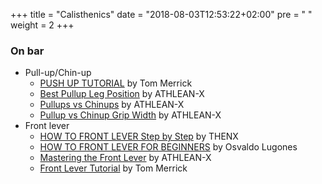 +++
title = "Calisthenics"
date = "2018-08-03T12:53:22+02:00"
pre = "<i class='fa fa-angle-right'></i> "
weight = 2
+++

### On bar

* Pull-up/Chin-up
  * [PUSH UP TUTORIAL](https://youtu.be/yvgp8R0fbWg) by Tom Merrick
  * [Best Pullup Leg Position](https://youtu.be/7KG5UCkNU9U) by ATHLEAN-X
  * [Pullups vs Chinups](https://youtu.be/_XH6TV4HZuc) by ATHLEAN-X
  * [Pullup vs Chinup Grip Width](https://youtu.be/vY9avl0B1I0) by ATHLEAN-X
* Front lever
  * [HOW TO FRONT LEVER Step by Step](https://youtu.be/Ev2caBjnwRo) by THENX
  * [HOW TO FRONT LEVER FOR BEGINNERS](https://youtu.be/X3cBwpEjaHs) by Osvaldo Lugones
  * [Mastering the Front Lever](https://youtu.be/eXYCKTwK9EI) by ATHLEAN-X
  * [Front Lever Tutorial](https://youtu.be/abT3pEtoBh4) by Tom Merrick
